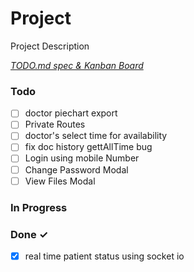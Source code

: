 # Project

Project Description

<em>[TODO.md spec & Kanban Board](https://bit.ly/3fCwKfM)</em>

### Todo

- [ ] doctor piechart export  
- [ ] Private Routes  
- [ ] doctor's select time for availability  
- [ ] fix doc history gettAllTime bug  
- [ ] Login using mobile Number  
- [ ] Change Password Modal  
- [ ] View Files Modal  

### In Progress


### Done ✓

- [x] real time patient status using socket io  


